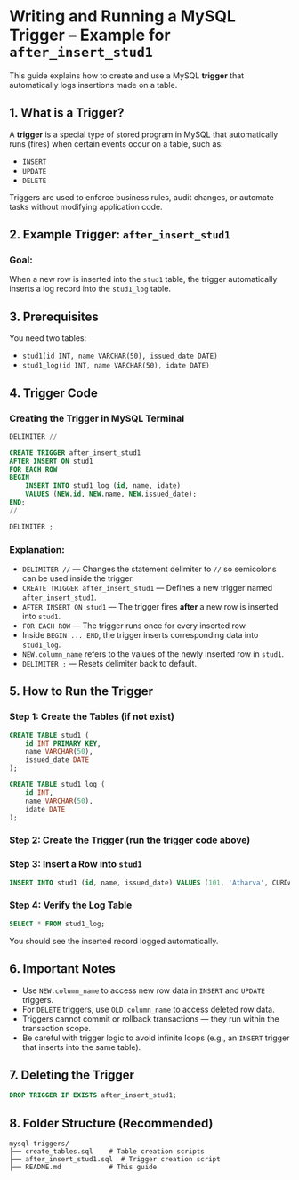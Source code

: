 
# Writing and Running a MySQL Trigger – Example for `after_insert_stud1`

This guide explains how to create and use a MySQL **trigger** that automatically logs insertions made on a table.

## 1. What is a Trigger?

A **trigger** is a special type of stored program in MySQL that automatically runs (fires) when certain events occur on a table, such as:

* `INSERT`
* `UPDATE`
* `DELETE`

Triggers are used to enforce business rules, audit changes, or automate tasks without modifying application code.

## 2. Example Trigger: `after_insert_stud1`

### Goal:

When a new row is inserted into the `stud1` table, the trigger automatically inserts a log record into the `stud1_log` table.

## 3. Prerequisites

You need two tables:

* `stud1(id INT, name VARCHAR(50), issued_date DATE)`
* `stud1_log(id INT, name VARCHAR(50), idate DATE)`

## 4. Trigger Code

### Creating the Trigger in MySQL Terminal

```sql
DELIMITER //

CREATE TRIGGER after_insert_stud1
AFTER INSERT ON stud1
FOR EACH ROW
BEGIN
    INSERT INTO stud1_log (id, name, idate)
    VALUES (NEW.id, NEW.name, NEW.issued_date);
END;
//

DELIMITER ;
```

### Explanation:

* `DELIMITER //` — Changes the statement delimiter to `//` so semicolons can be used inside the trigger.
* `CREATE TRIGGER after_insert_stud1` — Defines a new trigger named `after_insert_stud1`.
* `AFTER INSERT ON stud1` — The trigger fires **after** a new row is inserted into `stud1`.
* `FOR EACH ROW` — The trigger runs once for every inserted row.
* Inside `BEGIN ... END`, the trigger inserts corresponding data into `stud1_log`.
* `NEW.column_name` refers to the values of the newly inserted row in `stud1`.
* `DELIMITER ;` — Resets delimiter back to default.

## 5. How to Run the Trigger

### Step 1: Create the Tables (if not exist)

```sql
CREATE TABLE stud1 (
    id INT PRIMARY KEY,
    name VARCHAR(50),
    issued_date DATE
);

CREATE TABLE stud1_log (
    id INT,
    name VARCHAR(50),
    idate DATE
);
```

### Step 2: Create the Trigger (run the trigger code above)

### Step 3: Insert a Row into `stud1`

```sql
INSERT INTO stud1 (id, name, issued_date) VALUES (101, 'Atharva', CURDATE());
```

### Step 4: Verify the Log Table

```sql
SELECT * FROM stud1_log;
```

You should see the inserted record logged automatically.

## 6. Important Notes

* Use `NEW.column_name` to access new row data in `INSERT` and `UPDATE` triggers.
* For `DELETE` triggers, use `OLD.column_name` to access deleted row data.
* Triggers cannot commit or rollback transactions — they run within the transaction scope.
* Be careful with trigger logic to avoid infinite loops (e.g., an `INSERT` trigger that inserts into the same table).

## 7. Deleting the Trigger

```sql
DROP TRIGGER IF EXISTS after_insert_stud1;
```

## 8. Folder Structure (Recommended)

```
mysql-triggers/
├── create_tables.sql    # Table creation scripts
├── after_insert_stud1.sql  # Trigger creation script
├── README.md            # This guide
```
